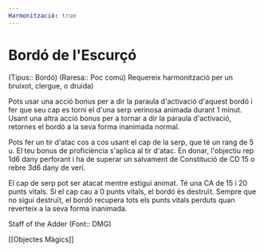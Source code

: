 ```yaml
---
Harmonització: true
---
```

# Bordó de l'Escurçó

(Tipus:: Bordó) (Raresa:: Poc comú) 
Requereix harmonització per un bruixot, clergue, o druida)

Pots usar una acció bonus per a dir la paraula d'activació d'aquest bordó i fer que seu cap es torni el d'una serp verinosa animada durant 1 minut. Usant una altra acció bonus per a tornar a dir la paraula d'activació, retornes el bordó a la seva forma inanimada normal.

Pots fer un tir d'atac cos a cos usant el cap de la serp, que té un rang de 5 u. El teu bonus de proficiència s'aplica al tir d'atac. En donar, l'objectiu rep 1d6 dany perforant i ha de superar un salvament de Constitució de CD 15 o rebre 3d6 dany de verí.

El cap de serp pot ser atacat mentre estigui animat. Té una CA de 15 i 20 punts vitals. Si el cap cau a 0 punts vitals, el bordó és destruït. Sempre que no sigui destruït, el bordó recupera tots els punts vitals perduts quan reverteix a la seva forma inanimada.

Staff of the Adder (Font:: DMG)

[[Objectes Màgics]]